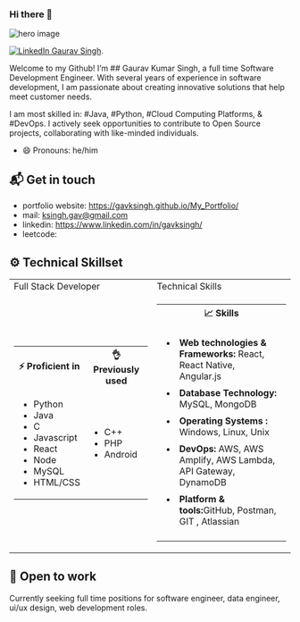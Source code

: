 ### Hi there 👋


![hero image](https://github.com/gavksingh/gavksingh/assets/103016722/7a23403e-20f2-4b3d-aa96-8ec463f02fdc)


[![LinkedIn Gaurav Singh](https://img.shields.io/badge/gavksingh-linkedin-yellow?style=for-the-badge)](https://www.linkedin.com/in/gavksingh).

Welcome to my Github! I’m ## Gaurav Kumar Singh, a full time Software Development Engineer. With several years of experience in software development, I am passionate about creating innovative solutions that help meet customer needs.

I am most skilled in: #Java, #Python, #Cloud Computing Platforms, & #DevOps. I actively seek opportunities to contribute to Open Source projects, collaborating with like-minded individuals.

- 😄 Pronouns: he/him

## 📬 Get in touch

- portfolio website: https://gavksingh.github.io/My_Portfolio/
- mail: ksingh.gav@gmail.com
- linkedin: https://www.linkedin.com/in/gavksingh/
- leetcode: 

## ⚙️ Technical Skillset

<!-- new code -->
<table width="100%">
        <tr>
            <td>Full Stack Developer</td>
            <td>Technical Skills</td>
        </tr>
        <!-- data row -->
        <tr>
            <!-- first data -->
            <td>
                <table>
                <tr>
                    <th> ⚡ Proficient in</th>
                    <th> 👌 Previously used</th>
                </tr>
                <tr>
                    <td>
                        <ul>
                            <li>Python</li>
                            <li>Java</li>
                            <li>C</li>
                            <li>Javascript</li>
                            <li>React</li>
                            <li>Node</li>
                            <li>MySQL</li>
                            <li>HTML/CSS</li>
                        </ul>
                    </td>
                    <td>
                        <ul>
                            <li>C++</li>
                            <li>PHP</li>
                            <li>Android</li>
                        </ul>
                    </td>
                </tr>
                </table>
            </td>
            <!-- second data -->
            <td>
                <table>
                <tr>
                    <th> 📈 Skills</th>
                </tr>
                <tr>
                    <td>
                        <ul>
                            <li style="padding:5px"><b>Web technologies & Frameworks:</b> React, React Native, Angular.js </li>
                            <li style="padding:5px"><b>Database Technology:</b> MySQL,  MongoDB</li>
                            <li style="padding:5px"><b>Operating Systems :</b> Windows, Linux, Unix</li>
                            <li style="padding:5px"><b>DevOps:</b> AWS, AWS Amplify, AWS Lambda, API Gateway, DynamoDB</li>
                            <li style="padding:5px"><b>Platform & tools:</b>GitHub, Postman, GIT , Atlassian</li>
                        </ul>
                    </td>
                </tr>
                </table>
            </td>
        </tr>
    </table>

## 🤝 Open to work

Currently seeking full time positions for software engineer, data engineer, ui/ux design, web development roles.
